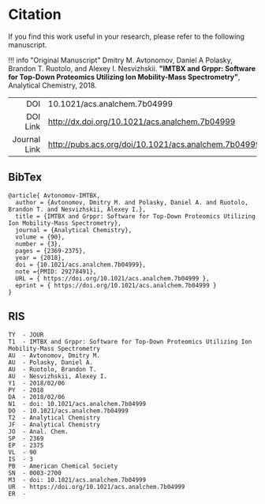 # Citation

If you find this work useful in your research, please refer to the following
manuscript.

!!! info "Original Manuscript"
    Dmitry M. Avtonomov, Daniel A Polasky, Brandon T. Ruotolo, and Alexey I.
    Nesvizhskii. **"IMTBX and Grppr: Software for Top-Down Proteomics Utilizing Ion
    Mobility-Mass Spectrometry"**, Analytical Chemistry, 2018.

<table align="center">
    <tr>
        <td align="right">DOI</td>
        <td align="left">10.1021/acs.analchem.7b04999</td>
    </tr>
    <tr>
        <td align="right">DOI Link</td>
        <td align="left"><a href="http://dx.doi.org/10.1021/acs.analchem.7b04999">http://dx.doi.org/10.1021/acs.analchem.7b04999</a></td>
    </tr>
    <tr>
        <td align="right">Journal Link</td>
        <td align="left"><a href="http://pubs.acs.org/doi/10.1021/acs.analchem.7b04999">http://pubs.acs.org/doi/10.1021/acs.analchem.7b04999</a></td>
    </tr>
</table>

## BibTex
```
@article{ Avtonomov-IMTBX,
  author = {Avtonomov, Dmitry M. and Polasky, Daniel A. and Ruotolo, Brandon T. and Nesvizhskii, Alexey I.},
  title = {IMTBX and Grppr: Software for Top-Down Proteomics Utilizing Ion Mobility-Mass Spectrometry},
  journal = {Analytical Chemistry},
  volume = {90},
  number = {3},
  pages = {2369-2375},
  year = {2018},
  doi = {10.1021/acs.analchem.7b04999},
  note ={PMID: 29278491},
  URL = { https://doi.org/10.1021/acs.analchem.7b04999 },
  eprint = { https://doi.org/10.1021/acs.analchem.7b04999 }
}
```

## RIS
```
TY  - JOUR
T1  - IMTBX and Grppr: Software for Top-Down Proteomics Utilizing Ion Mobility-Mass Spectrometry
AU  - Avtonomov, Dmitry M.
AU  - Polasky, Daniel A.
AU  - Ruotolo, Brandon T.
AU  - Nesvizhskii, Alexey I.
Y1  - 2018/02/06
PY  - 2018
DA  - 2018/02/06
N1  - doi: 10.1021/acs.analchem.7b04999
DO  - 10.1021/acs.analchem.7b04999
T2  - Analytical Chemistry
JF  - Analytical Chemistry
JO  - Anal. Chem.
SP  - 2369
EP  - 2375
VL  - 90
IS  - 3
PB  - American Chemical Society
SN  - 0003-2700
M3  - doi: 10.1021/acs.analchem.7b04999
UR  - https://doi.org/10.1021/acs.analchem.7b04999
ER  -
```
